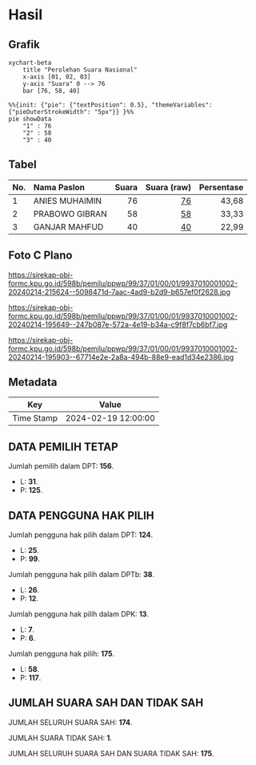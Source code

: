 # Hasil

## Grafik

```mermaid
xychart-beta
    title "Perolehan Suara Nasional"
    x-axis [01, 02, 03]
    y-axis "Suara" 0 --> 76
    bar [76, 58, 40]
```

```mermaid
%%{init: {"pie": {"textPosition": 0.5}, "themeVariables": {"pieOuterStrokeWidth": "5px"}} }%%
pie showData
    "1" : 76
    "2" : 58
    "3" : 40
```

## Tabel

| No. | Nama Paslon    | Suara | Suara (raw) | Persentase |
|:--- |:-------------- | -----:| -----------:| ----------:|
| 1   | ANIES MUHAIMIN | 76    | [76][p-1]   | 43,68      |
| 2   | PRABOWO GIBRAN | 58    | [58][p-2]   | 33,33      |
| 3   | GANJAR MAHFUD  | 40    | [40][p-3]   | 22,99      |


[p-1]: https://github.com/gigit-pemilu/pemilu-2024/blob/main/pilpres/hitung-suara/sub/99-luar-negeri/sub/37-dhaka-bangladesh/sub/01-dhaka-bangladesh/sub/0001-dhaka-bangladesh/sub/002-tps-001/sub/paslon-1.txt
[p-2]: https://github.com/gigit-pemilu/pemilu-2024/blob/main/pilpres/hitung-suara/sub/99-luar-negeri/sub/37-dhaka-bangladesh/sub/01-dhaka-bangladesh/sub/0001-dhaka-bangladesh/sub/002-tps-001/sub/paslon-2.txt
[p-3]: https://github.com/gigit-pemilu/pemilu-2024/blob/main/pilpres/hitung-suara/sub/99-luar-negeri/sub/37-dhaka-bangladesh/sub/01-dhaka-bangladesh/sub/0001-dhaka-bangladesh/sub/002-tps-001/sub/paslon-3.txt

## Foto C Plano

https://sirekap-obj-formc.kpu.go.id/598b/pemilu/ppwp/99/37/01/00/01/9937010001002-20240214-215624--5098471d-7aac-4ad9-b2d9-b657ef0f2628.jpg

https://sirekap-obj-formc.kpu.go.id/598b/pemilu/ppwp/99/37/01/00/01/9937010001002-20240214-195649--247b087e-572a-4e19-b34a-c9f8f7cb6bf7.jpg

https://sirekap-obj-formc.kpu.go.id/598b/pemilu/ppwp/99/37/01/00/01/9937010001002-20240214-195903--67714e2e-2a8a-494b-88e9-ead1d34e2386.jpg


## Metadata

| Key        | Value               |
| ---------- | ------------------- |
| Time Stamp | 2024-02-19 12:00:00 |


## DATA PEMILIH TETAP

Jumlah pemilih dalam DPT: **156**.
 * L: **31**.
 * P: **125**.

## DATA PENGGUNA HAK PILIH

Jumlah pengguna hak pilih dalam DPT: **124**.
 * L: **25**.
 * P: **99**.

Jumlah pengguna hak pilih dalam DPTb: **38**.
 * L: **26**.
 * P: **12**.

Jumlah pengguna hak pilih dalam DPK: **13**.
 * L: **7**.
 * P: **6**.

Jumlah pengguna hak pilih: **175**.
 * L: **58**.
 * P: **117**.

## JUMLAH SUARA SAH DAN TIDAK SAH

JUMLAH SELURUH SUARA SAH: **174**.

JUMLAH SUARA TIDAK SAH: **1**.

JUMLAH SELURUH SUARA SAH DAN SUARA TIDAK SAH: **175**.



